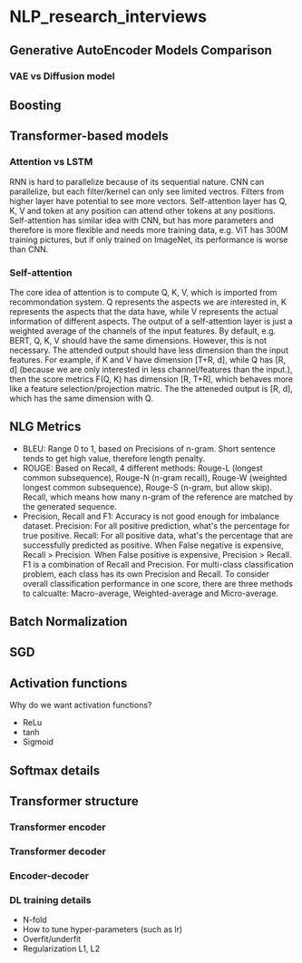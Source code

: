 # NLP_research_interviews

## Generative AutoEncoder Models Comparison
### VAE vs Diffusion model

## Boosting

## Transformer-based models
### Attention vs LSTM
RNN is hard to parallelize because of its sequential nature. CNN can parallelize, but each filter/kernel can only see limited vectros. Filters from higher layer have potential to see more vectors. Self-attention layer has Q, K, V and token at any position can attend other tokens at any positions. Self-attention has similar idea with CNN, but has more parameters and therefore is more flexible and needs more training data, e.g. ViT has 300M training pictures, but if only trained on ImageNet, its performance is worse than CNN. 

### Self-attention
The core idea of attention is to compute Q, K, V, which is imported from recommondation system. Q represents the aspects we are interested in, K represents the aspects that the data have, while V represents the actual information of different aspects. The output of a self-attention layer is just a weighted average of the channels of the input features. By default, e.g. BERT, Q, K, V should have the same dimensions. However, this is not necessary. The attended output should have less dimension than the input features. For example, if K and V have dimension [T+R, d], while Q has [R, d] (because we are only interested in less channel/features than the input.), then the score metrics F(Q, K) has dimension [R, T+R], which behaves more like a feature selection/projection matric. The the atteneded output is [R, d], which has the same dimension with Q.

## NLG Metrics
- BLEU: Range 0 to 1, based on Precisions of n-gram. Short sentence tends to get high value, therefore length penalty.
- ROUGE: Based on Recall, 4 different methods: Rouge-L (longest common subsequence), Rouge-N (n-gram recall), Rouge-W (weighted longest common subsequence), Rouge-S (n-gram, but allow skip). Recall, which means how many n-gram of the reference are matched by the generated sequence.
- Precision, Recall and F1: Accuracy is not good enough for imbalance dataset. Precision: For all positive prediction, what's the percentage for true positive. Recall: For all positive data, what's the percentage that are successfully predicted as positive. When False negative is expensive, Recall > Precision. When False positive is expensive, Precision > Recall. F1 is a combination of Recall and Precision. For multi-class classification problem, each class has its own Precision and Recall. To consider overall classification performance in one score, there are three methods to calcualte: Macro-average, Weighted-average and Micro-average.  

## Batch Normalization 

## SGD

## Activation functions
Why do we want activation functions?
- ReLu
- tanh
- Sigmoid

## Softmax details

## Transformer structure
### Transformer encoder
### Transformer decoder
### Encoder-decoder

### DL training details
- N-fold
- How to tune hyper-parameters (such as lr)
- Overfit/underfit
- Regularization L1, L2




